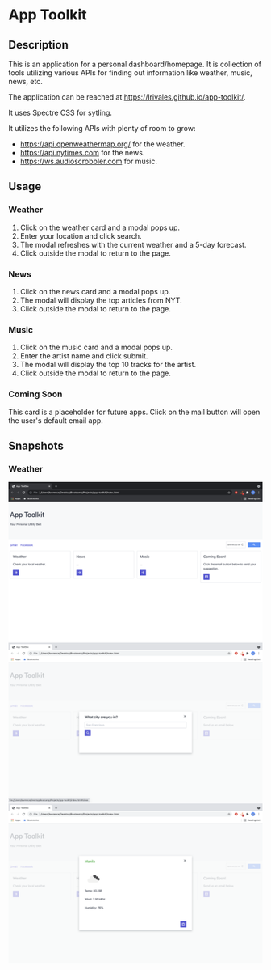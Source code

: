 # App Toolkit

## Description
This is an application for a personal dashboard/homepage.  It is collection of tools utilizing various APIs for finding out information like weather, music, news, etc.  

The application can be reached at https://lrivales.github.io/app-toolkit/.

It uses Spectre CSS for sytling.

It utilizes the following APIs with plenty of room to grow:
* https://api.openweathermap.org/ for the weather.
* https://api.nytimes.com for the news.
* https://ws.audioscrobbler.com for music.

## Usage
### Weather
1. Click on the weather card and a modal pops up.
2. Enter your location and click search.
3. The modal refreshes with the current weather and a 5-day forecast.
4. Click outside the modal to return to the page.

### News
1. Click on the news card and a modal pops up.
2. The modal will display the top articles from NYT.
3. Click outside the modal to return to the page.

### Music
1. Click on the music card and a modal pops up.
2. Enter the artist name and click submit.
3. The modal will display the top 10 tracks for the artist.
4. Click outside the modal to return to the page.

### Coming Soon
This card is a placeholder for future apps.
Click on the mail button will open the user's default email app.

## Snapshots
### Weather
![Start](assets/snapshots/start.png)
![City-Search](assets/snapshots/city-search.png)
![City-Weather](assets/snapshots/city-weather.png)
